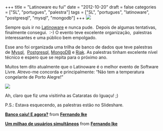 +++
title = "Latinoware eu fui"
date = "2012-10-20"
draft = false
categories = ["SL", "portugues", "palestra"]
tags = ["SL", "portugues", "latinoware", "postgresql", "mysql", "mongodb"]
+++
![](http://2012.latinoware.org/wp-content/uploads/183x74-B.gif)

Sempre quis ir no [Latinoware](http://www.latinoware.org) e nunca pude. 
Depois de algumas tentativas,  finalmente consegui.  :-) O evento teve
excelente organização,  palestras interessantes e uma público bem
empolgado.

Esse ano foi organizada uma trilha de banco de dados que teve palestras
de [Mysql](http://www.mysql.com/), 
[Postgresql](http://www.postgresql.org.br),
[MongoDB](http://www.mongodb.org/) e [Riak](http://wiki.basho.com/). As
palestras tinham excelente nível técnico e espero que se repita para o
próximo ano.

Muitos tem dito atualmente que o Latinoware é o melhor evento de
Software Livre. Atrevo-me concorda e principalmente: “Não tem a
temperatura congelante de Porto Alegre!”

![](https://fbcdn-sphotos-g-a.akamaihd.net/hphotos-ak-ash4/397272_10151237737686392_1147496996_n.jpg)

Ah, claro que fiz uma visitinha as Cataratas do Iguaçu! ;)

P.S.: Estava esquecendo, as palestras estão no Slideshare.

**[Banco caiu! E agora?](http://www.slideshare.net/fernandoike/banco-caiu-e-a-gora)** from
**[Fernando Ike](http://www.slideshare.net/fernandoike)**

**[Um milhao de usuários simultâneos](http://www.slideshare.net/fernandoike/um-milhao-de-usurios-simultneos)** from **[Fernando Ike](http://www.slideshare.net/fernandoike)**
